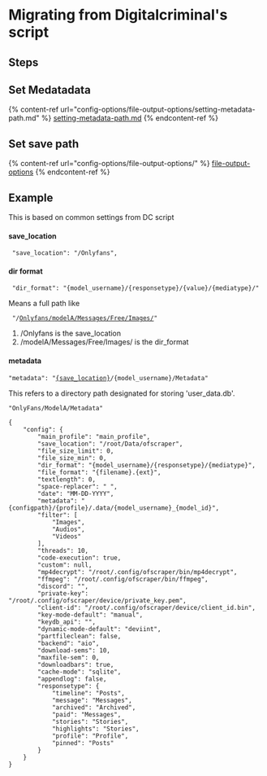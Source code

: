 # Migrating from Digitalcriminal's script

## Steps

## Set Medatadata&#x20;

{% content-ref url="config-options/file-output-options/setting-metadata-path.md" %}
[setting-metadata-path.md](config-options/file-output-options/setting-metadata-path.md)
{% endcontent-ref %}

## Set save path



{% content-ref url="config-options/file-output-options/" %}
[file-output-options](config-options/file-output-options/)
{% endcontent-ref %}

##

## Example

This is based on common settings from DC script

#### save\_location

```
 "save_location": "/Onlyfans",
```

#### dir format

```
 "dir_format": "{model_username}/{responsetype}/{value}/{mediatype}/"
```

Means a full path like

<pre class="language-markup"><code class="lang-markup"> "/<a data-footnote-ref href="#user-content-fn-1">Onlyfans/</a><a data-footnote-ref href="#user-content-fn-2">modelA/Messages/Free/Images/</a>"
</code></pre>

1. /Onlyfans is the save\_location
2. /modelA/Messages/Free/Images/ is the dir\_format

#### metadata

<pre><code>"metadata": "<a data-footnote-ref href="#user-content-fn-3">{save_location}</a>/{model_username}/Metadata"
</code></pre>

This refers to a directory path designated for storing 'user\_data.db'.

```
"OnlyFans/ModelA/Metadata"
```

```
{
    "config": {
        "main_profile": "main_profile",
        "save_location": "/root/Data/ofscraper",
        "file_size_limit": 0,
        "file_size_min": 0,
        "dir_format": "{model_username}/{responsetype}/{mediatype}",
        "file_format": "{filename}.{ext}",
        "textlength": 0,
        "space-replacer": " ",
        "date": "MM-DD-YYYY",
        "metadata": "{configpath}/{profile}/.data/{model_username}_{model_id}",
        "filter": [
            "Images",
            "Audios",
            "Videos"
        ],
        "threads": 10,
        "code-execution": true,
        "custom": null,
        "mp4decrypt": "/root/.config/ofscraper/bin/mp4decrypt",
        "ffmpeg": "/root/.config/ofscraper/bin/ffmpeg",
        "discord": "",
        "private-key": "/root/.config/ofscraper/device/private_key.pem",
        "client-id": "/root/.config/ofscraper/device/client_id.bin",
        "key-mode-default": "manual",
        "keydb_api": "",
        "dynamic-mode-default": "deviint",
        "partfileclean": false,
        "backend": "aio",
        "download-sems": 10,
        "maxfile-sem": 0,
        "downloadbars": true,
        "cache-mode": "sqlite",
        "appendlog": false,
        "responsetype": {
            "timeline": "Posts",
            "message": "Messages",
            "archived": "Archived",
            "paid": "Messages",
            "stories": "Stories",
            "highlights": "Stories",
            "profile": "Profile",
            "pinned": "Posts"
        }
    }
}

```

[^1]: save\_location

[^2]: dir\_format



[^3]: Save location from config

